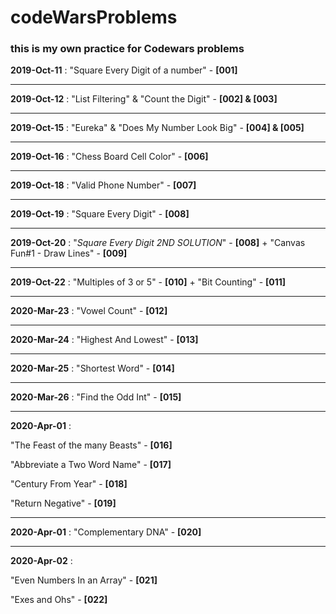 # codeWarsProblems

### this is my own practice for Codewars problems


**2019-Oct-11** : "Square Every Digit of a number" - **[001]**
***
**2019-Oct-12** : "List Filtering" & "Count the Digit" - **[002] & [003]**
***
**2019-Oct-15** : "Eureka" & "Does My Number Look Big" - **[004] & [005]**
***
**2019-Oct-16** : "Chess Board Cell Color" - **[006]**
***
**2019-Oct-18** : "Valid Phone Number" - **[007]**
***
**2019-Oct-19** : "Square Every Digit" - **[008]**
***
**2019-Oct-20** : "*Square Every Digit 2ND SOLUTION*" - **[008]** + "Canvas Fun#1 - Draw Lines" - **[009]**
***
**2019-Oct-22** : "Multiples of 3 or 5" - **[010]** + "Bit Counting" - **[011]**
***
**2020-Mar-23** : "Vowel Count" - **[012]**
***
**2020-Mar-24** : "Highest And Lowest" - **[013]**
***
**2020-Mar-25** : "Shortest Word" - **[014]**
***
**2020-Mar-26** : "Find the Odd Int" - **[015]**
***
**2020-Apr-01** :

"The Feast of the many Beasts" - **[016]**


"Abbreviate a Two Word Name" - **[017]**


"Century From Year" - **[018]**


"Return Negative" - **[019]**
***
**2020-Apr-01** : "Complementary DNA" - **[020]**
***
**2020-Apr-02** :

"Even Numbers In an Array" - **[021]**


"Exes and Ohs" - **[022]**
